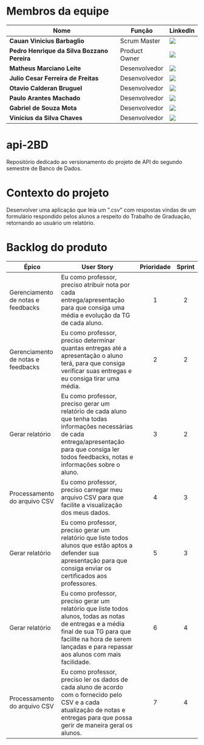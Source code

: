 # Membros da equipe

|Nome|Função|LinkedIn|
| -------- |-------- |-------- |
|**Cauan Vinicius Barbaglio**|Scrum Master|[<img src="https://img.shields.io/badge/linkedin-%230077B5.svg?&style=for-the-badge&logo=linkedin&logoColor=white" />](www.linkedin.com/in/cauan-barbaglio)|
|**Pedro Henrique da Silva Bozzano Pereira**|Product Owner|[<img src="https://img.shields.io/badge/linkedin-%230077B5.svg?&style=for-the-badge&logo=linkedin&logoColor=white" />](https://www.linkedin.com/in/gabriel-mota-4a0816a0)|
|**Matheus Marciano Leite**|Desenvolvedor|[<img src="https://img.shields.io/badge/linkedin-%230077B5.svg?&style=for-the-badge&logo=linkedin&logoColor=white" />](https://www.linkedin.com/in/danielvdbarbosa)|
|**Julio Cesar Ferreira de Freitas**|Desenvolvedor|[<img src="https://img.shields.io/badge/linkedin-%230077B5.svg?&style=for-the-badge&logo=linkedin&logoColor=white" />](https://www.linkedin.com/in/julio-freitas-415b73216)|
|**Otavio Calderan Bruguel**|Desenvolvedor|[<img src="https://img.shields.io/badge/linkedin-%230077B5.svg?&style=for-the-badge&logo=linkedin&logoColor=white" />](https://www.linkedin.com/in/otavio-calderan-578b48239)|
|**Paulo Arantes Machado**|Desenvolvedor|[<img src="https://img.shields.io/badge/linkedin-%230077B5.svg?&style=for-the-badge&logo=linkedin&logoColor=white" />](https://www.linkedin.com/in/paulo-antonio-arantes-machado-a8a89b23b)|
|**Gabriel de Souza Mota**|Desenvolvedor|[<img src="https://img.shields.io/badge/linkedin-%230077B5.svg?&style=for-the-badge&logo=linkedin&logoColor=white" />](https://www.linkedin.com/in/pedro-bozzano)|
|**Vinícius da Silva Chaves**|Desenvolvedor|[<img src="https://img.shields.io/badge/linkedin-%230077B5.svg?&style=for-the-badge&logo=linkedin&logoColor=white" />](https://www.linkedin.com/in/vinícius-chaves-197353244/)|

# api-2BD

Repositório dedicado ao versionamento do projeto de API do segundo semestre de Banco de Dados.

# Contexto do projeto

Desenvolver uma aplicação que leia um ".csv" com respostas vindas de um formulário respondido pelos alunos a respeito do Trabalho de Graduação, retornando ao usuário um relatório.

# Backlog do produto
|**Épico**|**User Story**|**Prioridade**|**Sprint**|
| ---------------- |---------------| :----: | :-------: |
| Gerenciamento de notas e feedbacks | Eu como professor, preciso atribuir nota por cada entrega/apresentação para que consiga uma média e evolução da TG de cada aluno. | 1 | 2 |
| Gerenciamento de notas e feedbacks | Eu como professor, preciso determinar quantas entregas até a apresentação o aluno terá, para que consiga verificar suas entregas e eu consiga tirar uma média. | 2 | 2 |
| Gerar relatório | Eu como professor, preciso gerar um relatório de cada aluno que tenha todas informações necessárias de cada entrega/apresentação para que consiga ler todos feedbacks, notas e informações sobre o aluno. | 3 | 2 |
| Processamento do arquivo CSV | Eu como professor, preciso carregar meu arquivo CSV para que facilite a visualização dos meus dados. | 4 | 3 |
| Gerar relatório | Eu como professor, preciso gerar um relatório que liste todos alunos que estão aptos a defender sua apresentação para que consiga enviar os certificados aos professores. | 5 | 3 |
| Gerar relatório | Eu como professor, preciso gerar um relatório que liste todos alunos, todas as notas de entregas e a média final de sua TG para que facilite na hora de serem lançadas e para repassar aos alunos com mais facilidade. | 6 | 4 |
| Processamento do arquivo CSV | Eu como professor, preciso ler os dados de cada aluno de acordo com o fornecido pelo CSV e a cada atualização de notas e entregas para que possa gerir de maneira geral os alunos. | 7 | 4 |
